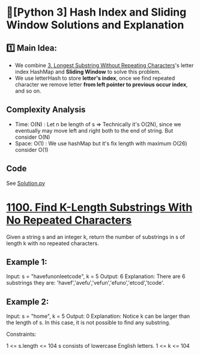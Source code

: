 
# 🌟[Python 3] Hash Index and Sliding Window Solutions and Explanation


## 1️⃣ Main Idea:
* We combine [3. Longest Substring Without Repeating Characters](https://leetcode.com/problems/longest-substring-without-repeating-characters/)'s letter index HashMap and **Sliding Window** to solve this problem.
* We use letterHash to store **letter's index**, once we find repeated character we remove letter **from left pointer to previous occur index**, and so on.

## Complexity Analysis
* Time: O(N) : Let n be length of s => Technically it's O(2N), since we eventually may move left and right both to the end of string. But consider O(N)
* Space: O(1) : We use hashMap but it's fix length with maximum O(26) consider O(1)

## Code
See [Solution.py](https://github.com/gcobs0834/2022-Daily-LeetCoding-Challenge-python3-/blob/main/Weekly%20Premium/1100.%20Find%20K-Length%20Substrings%20With%20No%20Repeated%20Characters%20(Medium)/Solution.py)

# [1100. Find K-Length Substrings With No Repeated Characters](https://leetcode.com/problems/find-k-length-substrings-with-no-repeated-characters/)


Given a string s and an integer k, return the number of substrings in s of length k with no repeated characters.

 

## Example 1:

Input: s = "havefunonleetcode", k = 5
Output: 6
Explanation: There are 6 substrings they are: 'havef','avefu','vefun','efuno','etcod','tcode'.
## Example 2:

Input: s = "home", k = 5
Output: 0
Explanation: Notice k can be larger than the length of s. In this case, it is not possible to find any substring.
 

Constraints:

1 <= s.length <= 104
s consists of lowercase English letters.
1 <= k <= 104
